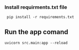


### Install requirments.txt file

```
 pip install -r requirements.txt
```

## Run the app comand

```
uvicorn src.main:app --reload
```

